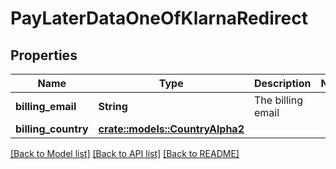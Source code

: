# PayLaterDataOneOfKlarnaRedirect

## Properties

Name | Type | Description | Notes
------------ | ------------- | ------------- | -------------
**billing_email** | **String** | The billing email | 
**billing_country** | [**crate::models::CountryAlpha2**](CountryAlpha2.md) |  | 

[[Back to Model list]](../README.md#documentation-for-models) [[Back to API list]](../README.md#documentation-for-api-endpoints) [[Back to README]](../README.md)


